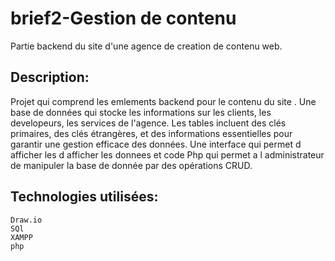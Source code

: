 # brief2-Gestion de contenu
Partie backend du site d'une agence de creation de contenu web.

## Description:
Projet qui  comprend les emlements backend pour le contenu du site . Une base de données qui stocke   les informations sur les clients, les developeurs, les services de l'agence. Les tables incluent des clés primaires, des clés étrangères, et des informations essentielles pour garantir une gestion efficace des données. Une interface qui permet d afficher les d afficher les donnees et code Php qui permet a l administrateur de manipuler la base de donnée par des opérations CRUD.

## Technologies utilisées:
    Draw.io
    SQl
    XAMPP
    php